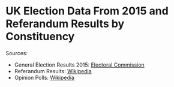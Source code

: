 # UK Election Data From 2015 and Referandum Results by Constituency

Sources:
- General Election Results 2015: [Electoral Commission](http://www.electoralcommission.org.uk/our-work/our-research/electoral-data)
- Referandum Results: [Wikipedia](https://en.wikipedia.org/wiki/Results_of_the_United_Kingdom_European_Union_membership_referendum,_2016)
- Opinion Polls: [Wikipedia](https://en.wikipedia.org/wiki/Opinion_polling_for_the_United_Kingdom_general_election,_2017)

